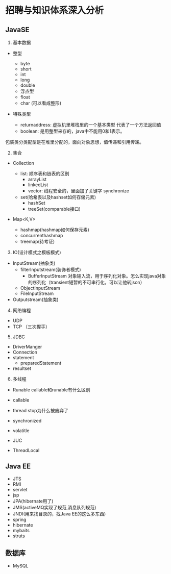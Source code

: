 # 招聘与知识体系深入分析

## JavaSE
1. 基本数据

+ 整型
  + byte
  + short
  + int
  + long
  + double
  + 浮点型
  + float
  + char (可以看成整形)

+ 特殊类型
  + returnaddress: 虚拟机里堆栈里的一个基本类型 代表了一个方法返回值
  + boolean: 是用整型来存的，java中不能用0和1表示。

包装类分类配型是在堆里分配的，面向对象思想，值传递和引用传递。

2. 集合

+ Collection
  + list: 顺序表和链表的区别
    + arrayList
    + linkedList
    + vector: 线程安全的，里面加了关键字 synchronize
  + set(哈希表以及hashset如何存储元素)
    + hashSet
    + treeSet(comparable接口)

+ Map<K,V>
  + hashmap(hashmap如何保存元素)
  + concurrenthashmap
  + treemap(待考证)
  
3. IO(设计模式之模板模式)
+ InputStream(抽象类)
  + filterInputstream(装饰者模式)
    + BufferInputStream
    对象输入流，用于序列化对象。怎么实现java对象的序列化（transient短暂的不可串行化，可以让他转json）
  + ObjectInputStream
  + FileInputStream
+ Outputstream(抽象类)

4. 网络编程
+ UDP
+ TCP （三次握手）

5. JDBC
+ DriverManger
+ Connection
+ statement
  + preparedStatement
+ resultset

6. 多线程
+ Runable
callable和runable有什么区别

+ callable
+ thread
stop为什么被废弃了

+ synchronized
+ volatitle
+ JUC
+ ThreadLocal

## Java EE
+ JTS
+ RMI
+ servlet
+ jsp
+ JPA(hibernate用了)
+ JMS(activeMQ实现了规范,消息队列规范)
+ JNDI(用来找目录的，找Java EE的这么多东西)
+ spring
+ hibernate
+ mybaits
+ struts

## 数据库
+ MySQL


